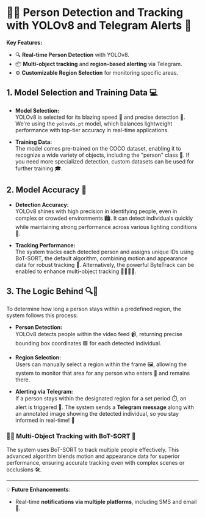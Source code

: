 # 🚶‍♂️ Person Detection and Tracking with YOLOv8 and Telegram Alerts 🚨

**Key Features:**
- 🔍 **Real-time Person Detection** with YOLOv8.
- 📦 **Multi-object tracking** and **region-based alerting** via Telegram.
- ⚙️ **Customizable Region Selection** for monitoring specific areas.

## 1. Model Selection and Training Data 💻

- **Model Selection:**  
  YOLOv8 is selected for its blazing speed 🚀 and precise detection 🎯. We're using the `yolov8s.pt` model, which balances lightweight performance with top-tier accuracy in real-time applications.
  
- **Training Data:**  
  The model comes pre-trained on the COCO dataset, enabling it to recognize a wide variety of objects, including the "person" class 🧍. If you need more specialized detection, custom datasets can be used for further training 🎓.

## 2. Model Accuracy 🔧

- **Detection Accuracy:**  
  YOLOv8 shines with high precision in identifying people, even in complex or crowded environments 🏙️. It can detect individuals quickly while maintaining strong performance across various lighting conditions 🌇.
  
- **Tracking Performance:**  
  The system tracks each detected person and assigns unique IDs using BoT-SORT, the default algorithm, combining motion and appearance data for robust tracking 🔄. Alternatively, the powerful ByteTrack can be enabled to enhance multi-object tracking 🚶‍♂️🚶‍♀️.

## 3. The Logic Behind 🔍🤔

To determine how long a person stays within a predefined region, the system follows this process:

- **Person Detection:**  
  YOLOv8 detects people within the video feed 📹, returning precise bounding box coordinates 🟩 for each detected individual.

- **Region Selection:**  
  Users can manually select a region within the frame 🖼️, allowing the system to monitor that area for any person who enters 👀 and remains there.

- **Alerting via Telegram:**  
  If a person stays within the designated region for a set period ⏱️, an alert is triggered 📲. The system sends a **Telegram message** along with an annotated image showing the detected individual, so you stay informed in real-time! 📸

### 🚶‍♀️ Multi-Object Tracking with BoT-SORT 🔄

The system uses BoT-SORT to track multiple people effectively. This advanced algorithm blends motion and appearance data for superior performance, ensuring accurate tracking even with complex scenes or occlusions 🛠️.

---

💡 **Future Enhancements**:  
- Real-time **notifications via multiple platforms**, including SMS and email 📧.
